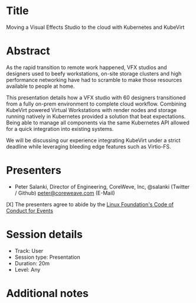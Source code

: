 # Title

Moving a Visual Effects Studio to the cloud with Kubernetes and KubeVirt

# Abstract

As the rapid transition to remote work happened, VFX studios and designers used to beefy workstations, on-site storage clusters and high performance networking have had to scramble to make those resources available to people at home.

This presentation details how a VFX studio with 60 designers transitioned from a fully on-prem environment to complete cloud workflow. Combining KubeVirt powered Virtual Workstations with render nodes and storage running natively in Kubernetes provided a solution that beat expectations. Being able to manage all components via the same Kubernetes API allowed for a quick integration into existing systems.

We will be discussing our experience integrating KubeVirt under a strict deadline while leveraging bleeding edge features such as Virtio-FS.

# Presenters

- Peter Salanki, Director of Engineering, CoreWeve, Inc, @salanki (Twitter / Github) peter@coreweave.com (E-Mail)

[X] The presenters agree to abide by the
    [Linux Foundation's Code of Conduct for Events](https://events.linuxfoundation.org/about/code-of-conduct/)

# Session details

- Track: User 
- Session type: Presentation
- Duration: 20m
- Level: Any

# Additional notes

